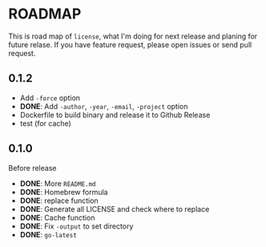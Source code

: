 # ROADMAP

This is road map of `license`, what I'm doing for next release and planing for future relase.
If you have feature request, please open issues or send pull request.


## 0.1.2

- Add `-force` option
- **DONE**: Add `-author`, `-year`, `-email`, `-project` option
- Dockerfile to build binary and release it to Github Release
- test (for cache)

## 0.1.0

Before release 

- **DONE**: More `README.md`
- **DONE**: Homebrew formula
- **DONE**: replace function
- **DONE**: Generate all LICENSE and check where to replace
- **DONE**: Cache function
- **DONE**: Fix `-output` to set directory
- **DONE**: `go-latest`
